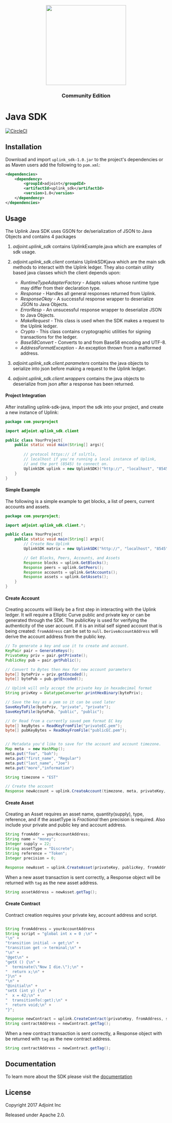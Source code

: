 <p align="center">
  <a href="http://www.adjoint.io"><img src="https://www.adjoint.io/images/logo-small.png" width="250"/></a>
</p>
<h3 align="center">Community Edition</h3>

Java SDK
========

[![CircleCI](https://circleci.com/gh/adjoint-io/uplink-sdk-java.svg?style=svg&circle-token=e1a09791a38641c524c1104c6c7758584a51577e)](https://circleci.com/gh/adjoint-io/uplink-sdk-java)

Installation
------------

Download and import ``uplink_sdk-1.0.jar`` to the project's dependencies or as
Maven users add the following to ``pom.xml``:

```xml 
<dependencies>
    <dependency>
        <groupId>adjoint</groupdId>
        <artifactId>uplink_sdk</artifactId>
        <version>1.0</version>
    </dependency>
</dependencies>
```

Usage
-----

The Uplink Java SDK uses GSON for de/serialization of JSON to Java Objects and
contains 4 packages

1. *adjoint.uplink_sdk* contains UplinkExample.java which are examples of sdk
   usage.

2. *adjoint.uplink_sdk.client* contains UplinkSDKjava which are the main sdk
   methods to interact with the Uplink ledger. They also contain utility based
   java classes which the client depends upon:

    * *RuntimeTypeAdapterFactory* - Adapts values whose runtime type may differ from their declaration type.
    * *Response* - Handles all general responses returned from Uplink.
    * *ResponseOkay* - A successful response wrapper to deserialize JSON to Java Objects.
    * *ErrorResp* - An unsucessful response wrapper to deserialize JSON to Java Objects.
    * *MakeRequest* - This class is used when the SDK makes a request to the Uplink ledger.
    * *Crypto* - This class contains cryptographic utilities for signing transactions for the ledger.
    * *Base58Convert* - Converts to and from Base58 encoding and UTF-8.
    * *AddressFormatException* - An exception thrown from a malformed address.

3. *adjoint.uplink_sdk.client.parameters* contains the java objects to serialize
   into json before making a request to the Uplink ledger.

4. *adjoint.uplink_sdk.client.wrappers* contains the java objects to deserialize
   from json after a response has been returned.

#### Project Integration 

After installing uplink-sdk-java, import the sdk into your project, and create a
new instance of Uplink:

```java
package com.yourproject

import adjoint.uplink_sdk.client

public class YourProject{
    public static void main(String[] args){
        
        // protocol https:// if ssl/tls,
        // localhost if you're running a local instance of Uplink,
        // and the port (8545) to connect on.
        UplinkSDK uplink = new UplinkSDK)("http://", "localhost", "8545")
    }
}
```

#### Simple Example

The following is a simple example to get blocks, a list of peers, current
accounts and assets.

```java
package com.yourproject;

import adjoint.uplink_sdk.client.*;

public class YourProject{
    public static void main(String[] args){
        // Create New Uplink
        UplinkSDK matrix = new UplinkSDK("http://", "localhost", "8545");

        // Get Blocks, Peers, Accounts, and Assets
        Response blocks = uplink.GetBlocks();
        Response peers = uplink.GetPeers();
        Response accounts = uplink.GetAccounts();
        Response assets = uplink.GetAssets();
    }
}

```

#### Create Account

Creating accounts will likely be a first step in interacting with the Uplink ledger. It will require a Elliptic Curve public and private key or can be generated through the SDK. The publicKey is used for verifying the authenticity of the user account. If it is an initial self signed account that is being created: ``fromAddress`` can be set to ``null``.  ``DeriveAccountAddress`` will derive the account address from the public key. 


```java
// To generate a key and use it to create and account.
KeyPair pair = GenerateKeys();
PrivateKey priv = pair.getPrivate();
PublicKey pub = pair.getPublic();

// Convert to Bytes then Hex for new account parameters
byte[] bytePriv = priv.getEncoded();
byte[] bytePub = pub.getEncoded();

// Uplink will only accept the private key in hexadecimal format
String privKey = DatatypeConverter.printHexBinary(bytePriv);

// Save the key as a pem so it can be used later
SaveKeyToFile(bytePriv, "private", "private");
SaveKeyToFile(bytePub, "public", "public");

// Or Read from a currently saved pem format EC key
byte[] keyBytes = ReadKeyFromFile("privateEC.pem"); 
byte[] pubKeyBytes = ReadKeyFromFile("publicEC.pem");


// Metadata you'd like to save for the account and account timezone.
Map meta  = new HashMap();
meta.put("foo", "bah");
meta.put("first_name", "Regular")
meta.put("last_name", "Joe")
meta.put("more","information")

String timezone = "EST"

// Create the account
Response newAccount = uplink.CreateAccount(timezone, meta, privateKey, publicKey, fromAddress);
```

#### Create Asset

Creating an Asset requires an asset name, quantity(supply), type, reference, and if the assetType is *Fractional* then precision is required. Also include your private and public key and account address.

```java
String fromAddr = yourAccountAddress;
String name = "money";
Integer supply = 22;
String assetType = "Discrete";
String reference = "Token";
Integer precision = 0;

Response newAsset = uplink.CreateAsset(privateKey, publicKey, fromAddr, name, supply, assetType, precision, reference, fromAddr);

```
When a new asset transaction is sent correctly, a Response object will be returned with `tag` as the new asset address.

```java
String assetAddress = newAsset.getTag();
```

#### Create Contract

Contract creation requires your private key, account address and script.


```java

String fromAddress = yourAccountAddress
String script = "global int x = 0 ;\n" +
"\n" +
"transition initial -> get;\n" +
"transition get -> terminal;\n" +
"\n" +
"@get\n" +
"getX () {\n" +
"  terminate(\"Now I die.\");\n" +
"  return x;\n" +
"}\n" +
"\n" +
"@initial\n" +
"setX (int y) {\n" +
"  x = 42;\n" +
"  transitionTo(:get);\n" +
"  return void;\n" +
"}";

Response newContract = uplink.CreateContract(privateKey, fromAddress, script);
String contractAddress = newContract.getTag();
```

When a new contract transaction is sent correctly, a Response object with be returned with `tag` as the new contract address.

```java
String contractAddress = newContract.getTag();
```

Documentation
-------------

To learn more about the SDK please visit the
[documentation](https://www.adjoint.io/matrix/docs/sdks.html)

License
-------

Copyright 2017 Adjoint Inc

Released under Apache 2.0.

